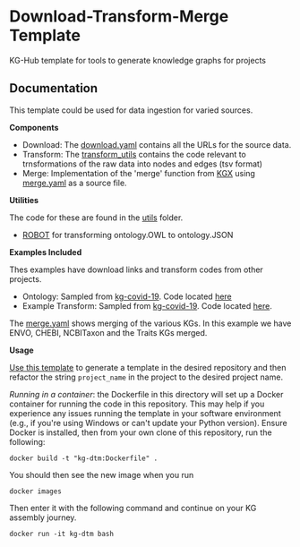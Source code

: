 Download-Transform-Merge Template
================================================
KG-Hub template for tools to generate knowledge graphs for projects

Documentation
------------------------------------------------

This template could be used for data ingestion for varied sources.

**Components**

- Download: The [download.yaml](download.yaml) contains all the URLs for the source data.
- Transform: The [transform_utils](project_name/transform_utils) contains the code relevant to trnsformations of the raw data into nodes and edges (tsv format)
- Merge: Implementation of the 'merge' function from [KGX](https://github.com/biolink/kgx) using [merge.yaml](merge.yaml) as a source file.

**Utilities**

The code for these are found in the [utils](project_name/utils) folder.

- [ROBOT](https://github.com/ontodev/robot) for transforming ontology.OWL to ontology.JSON

**Examples Included**

Thes examples have download links and transform codes from other projects.

- Ontology: Sampled from [kg-covid-19](https://github.com/Knowledge-Graph-Hub/kg-covid-19). Code located [here](project_name/transform_utils/ontology)
- Example Transform: Sampled from [kg-covid-19](https://github.com/Knowledge-Graph-Hub/kg-covid-19). Code located [here](project_name/transform_utils/drug_central).

The [merge.yaml](merge.yaml) shows merging of the various KGs. In this example we have ENVO, CHEBI, NCBITaxon and the Traits KGs merged.

**Usage**

[Use this template](https://github.com/Knowledge-Graph-Hub/kg-dtm-template/generate) to generate a template in the desired repository and then refactor the string `project_name` in the project to the desired project name. 

*Running in a container*: the Dockerfile in this directory will set up a Docker container for running the code in this repository. This may help if you experience any issues running the template in your software environment (e.g., if you're using Windows or can't update your Python version). Ensure Docker is installed, then from your own clone of this repository, run the following:

```
docker build -t "kg-dtm:Dockerfile" .
```

You should then see the new image when you run

```
docker images
```

Then enter it with the following command and continue on your KG assembly journey.

```
docker run -it kg-dtm bash
```
